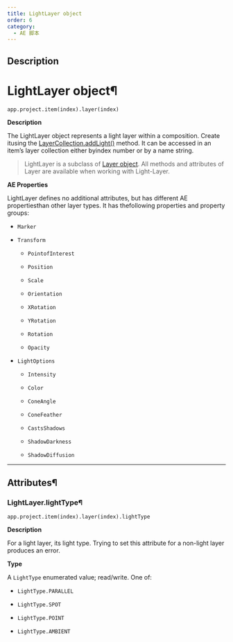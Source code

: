```yaml
---
title: LightLayer object
order: 6
category:
  - AE 脚本
---
```


## Description

# LightLayer object¶

`app.project.item(index).layer(index)`

**Description**

The LightLayer object represents a light layer within a composition. Create itusing the [LayerCollection.addLight()](layercollection.html#layercollection-addlight) method. It can be accessed in an item’s layer collection either byindex number or by a name string.

> LightLayer is a subclass of [Layer object](layer.html#layer). All methods
> and attributes of Layer are available when working with Light-Layer.

**AE Properties**

LightLayer defines no additional attributes, but has different AE propertiesthan other layer types. It has thefollowing properties and property groups:

- `Marker`

- `Transform`

  - `PointofInterest`

  - `Position`

  - `Scale`

  - `Orientation`

  - `XRotation`

  - `YRotation`

  - `Rotation`

  - `Opacity`

- `LightOptions`

  - `Intensity`

  - `Color`

  - `ConeAngle`

  - `ConeFeather`

  - `CastsShadows`

  - `ShadowDarkness`

  - `ShadowDiffusion`

---

## Attributes¶

### LightLayer.lightType¶

`app.project.item(index).layer(index).lightType`

**Description**

For a light layer, its light type. Trying to set this attribute for a non-light layer produces an error.

**Type**

A `LightType` enumerated value; read/write. One of:

- `LightType.PARALLEL`

- `LightType.SPOT`

- `LightType.POINT`

- `LightType.AMBIENT`
